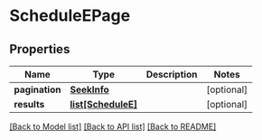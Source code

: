 # ScheduleEPage

## Properties
Name | Type | Description | Notes
------------ | ------------- | ------------- | -------------
**pagination** | [**SeekInfo**](SeekInfo.md) |  | [optional] 
**results** | [**list[ScheduleE]**](ScheduleE.md) |  | [optional] 

[[Back to Model list]](../README.md#documentation-for-models) [[Back to API list]](../README.md#documentation-for-api-endpoints) [[Back to README]](../README.md)


